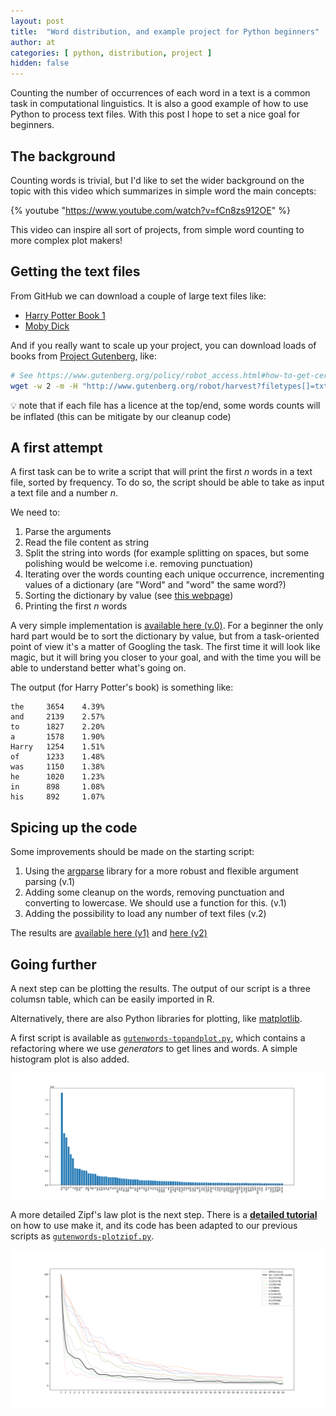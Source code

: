 ```yaml
---
layout: post
title:  "Word distribution, and example project for Python beginners"
author: at
categories: [ python, distribution, project ]
hidden: false
---
```


Counting the number of occurrences of each word in a text is a common task in computational linguistics. 
It is also a good example of how to use Python to process text files. 
With this post I hope to set a nice goal for beginners.


## The background

Counting words is trivial, but I'd like to set the wider background on the topic
with this video which summarizes in simple word the main concepts:

{% youtube "https://www.youtube.com/watch?v=fCn8zs912OE" %}

This video can inspire all sort of projects, from simple word counting to more complex plot makers!

## Getting the text files

From GitHub we can download a couple of large text files like:
* [Harry Potter Book 1](https://raw.githubusercontent.com/formcept/whiteboard/master/nbviewer/notebooks/data/harrypotter/Book%201%20-%20The%20Philosopher's%20Stone.txt")
* [Moby Dick](https://gist.githubusercontent.com/StevenClontz/4445774/raw/1722a289b665d940495645a5eaaad4da8e3ad4c7/mobydick.txt)

And if you really want to scale up your project, you can download loads of books from [Project Gutenberg](https://www.gutenberg.org/), like:

```bash
# See https://www.gutenberg.org/policy/robot_access.html#how-to-get-certain-ebook-files
wget -w 2 -m -H "http://www.gutenberg.org/robot/harvest?filetypes[]=txt&langs[]=en"
```

:bulb: note that if each file has a licence at the top/end, some words counts will be inflated (this can be
mitigate by our cleanup code)

## A first attempt

A first task can be to write a script that will print the first *n* words in a text file, sorted by frequency.
To do so, the script should be able to take as input a text file and a number *n*.

We need to:

1. Parse the arguments
2. Read the file content as string
3. Split the string into words (for example splitting on spaces, but some polishing would be welcome i.e. removing punctuation)
4. Iterating over the words counting each unique occurrence, incrementing values of a dictionary (are "Word" and "word" the same word?)
5. Sorting the dictionary by value (see [this webpage](https://realpython.com/sort-python-dictionary/))
6. Printing the first *n* words

A very simple implementation is [available here (v.0)](https://github.com/telatin/learn_bash/blob/master/scripts/gutenwords_0.py).
For a beginner the only hard part would be to sort the dictionary by value, but from a task-oriented point of view
it's a matter of Googling the task. The first time it will look like magic, but it will bring you closer to your goal,
and with the time you will be able to understand better what's going on.

The output (for Harry Potter's book) is something like:

```text
the     3654    4.39%
and     2139    2.57%
to      1827    2.20%
a       1578    1.90%
Harry   1254    1.51%
of      1233    1.48%
was     1150    1.38%
he      1020    1.23%
in      898     1.08%
his     892     1.07%
```

## Spicing up the code

Some improvements should be made on the starting script:

1. Using the [argparse](https://docs.python.org/3/howto/argparse.html) library for a more robust and flexible argument parsing (v.1)
2. Adding some cleanup on the words, removing punctuation and converting to lowercase. We should use a function for this. (v.1)
3. Adding the possibility to load any number of text files (v.2)

The results are [available here (v1)](https://github.com/telatin/learn_bash/blob/master/scripts/gutenwords_1.py) and [here (v2)](https://github.com/telatin/learn_bash/blob/master/scripts/gutenwords_2.py)

## Going further

A next step can be plotting the results. The output of our script is a three columsn table, which can be 
easily imported in R.

Alternatively, there are also Python libraries for plotting, like [matplotlib](https://matplotlib.org/).


A first script is available as
[`gutenwords-topandplot.py`](https://github.com/telatin/learn_bash/blob/master/scripts/gutenwords-topandplot.py),
which contains a refactoring where we use *generators* to get lines and words. 
A simple histogram plot is also added.

![Example plot](https://github.com/telatin/learn_bash/blob/master/files/gutenberg-freq.png)

A more detailed Zipf's law plot is the next step.
There is a **[detailed tutorial](https://www.thepythoncode.com/article/plot-zipfs-law-using-matplotlib-python)**
on how to use make it, and its code has been adapted to our previous scripts as
[`gutenwords-plotzipf.py`](https://github.com/telatin/learn_bash/blob/master/scripts/gutenwords-plotzipf.py).

![Example plot](https://github.com/telatin/learn_bash/blob/master/files/gutenberg-plot.png)



